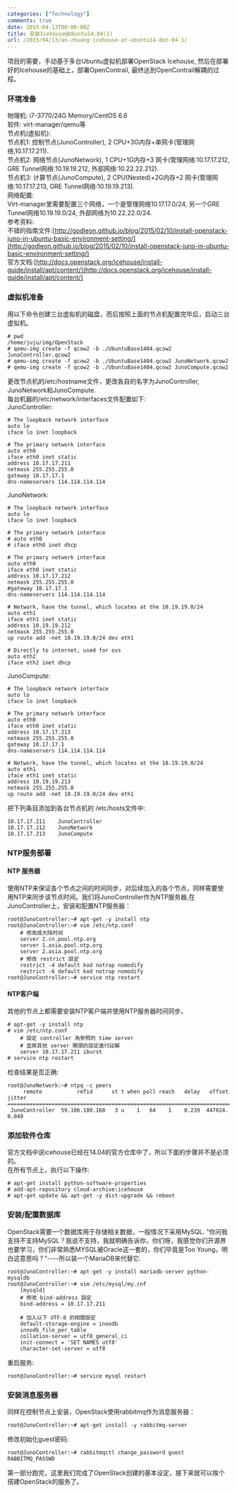 ```yaml
---
categories: ["Technology"]
comments: true
date: 2015-04-13T00:00:00Z
title: 安装Icehouse@Ubuntu14.04(1)
url: /2015/04/13/an-zhuang-icehouse-at-ubuntu14-dot-04-1/
---
```


项目的需要，手动基于多台Ubuntu虚拟机部署OpenStack Icehouse, 然后在部署好的Icehouse的基础上，部署OpenContrail, 最终达到OpenContrail解耦的过程。    
### 环境准备
物理机: i7-3770/24G Memory/CentOS 6.6     
软件: virt-manager/qemu等    
节点机(虚拟机):    
节点机1: 控制节点(JunoController), 2 CPU+3G内存+单网卡(管理网络,10.17.17.211).    
节点机2: 网络节点(JunoNetwork), 1 CPU+1G内存+3 网卡(管理网络:10.17.17.212, GRE Tunnel网络:10.19.19.212, 外部网络:10.22.22.212).    
节点机3: 计算节点(JunoCompute), 2 CPU(Nested)+2G内存+2 网卡(管理网络:10.17.17.213, GRE Tunnel网络:10.19.19.213).    
网络配置:    
Virt-manager里需要配置三个网络，一个是管理网络10.17.17.0/24, 另一个GRE Tunnel网络10.19.19.0/24, 外部网络为10.22.22.0/24.    
参考资料:    
不错的指南文件:[http://godleon.github.io/blog/2015/02/10/install-openstack-juno-in-ubuntu-basic-environment-setting/](http://godleon.github.io/blog/2015/02/10/install-openstack-juno-in-ubuntu-basic-environment-setting/)    
官方文档:[http://docs.openstack.org/icehouse/install-guide/install/apt/content/](http://docs.openstack.org/icehouse/install-guide/install/apt/content/)        

### 虚拟机准备
用以下命令创建三台虚拟机的磁盘，而后按照上面的节点机配置完毕后，启动三台虚拟机。    

```
# pwd
/home/juju/img/OpenStack
# qemu-img create -f qcow2 -b ./UbuntuBase1404.qcow2 JunoController.qcow2
# qemu-img create -f qcow2 -b ./UbuntuBase1404.qcow2 JunoNetwork.qcow2
# qemu-img create -f qcow2 -b ./UbuntuBase1404.qcow2 JunoCompute.qcow2

```
更改节点机的/etc/hostname文件，更改各自的名字为JunoController, JunoNetwork和JunoCompute.    
每台机器的/etc/network/interfaces文件配置如下:    
JunoController:    

```
# The loopback network interface
auto lo
iface lo inet loopback

# The primary network interface
auto eth0
iface eth0 inet static
address 10.17.17.211
netmask 255.255.255.0
gateway 10.17.17.1
dns-nameservers 114.114.114.114

```
JunoNetwork:    

```
# The loopback network interface
auto lo
iface lo inet loopback

# The primary network interface
# auto eth0
# iface eth0 inet dhcp

# The primary network interface
auto eth0
iface eth0 inet static
address 10.17.17.212
netmask 255.255.255.0
#gateway 10.17.17.1
dns-nameservers 114.114.114.114

# Network, have the tunnel, which locates at the 10.19.19.0/24
auto eth1
iface eth1 inet static
address 10.19.19.212
netmask 255.255.255.0
up route add -net 10.19.19.0/24 dev eth1

# Directly to internet, used for ovs
auto eth2
iface eth2 inet dhcp

```
JunoCompute:    

```
# The loopback network interface
auto lo
iface lo inet loopback

# The primary network interface
auto eth0
iface eth0 inet static
address 10.17.17.213
netmask 255.255.255.0
gateway 10.17.17.1
dns-nameservers 114.114.114.114

# Network, have the tunnel, which locates at the 10.19.19.0/24
auto eth1
iface eth1 inet static
address 10.19.19.213
netmask 255.255.255.0
up route add -net 10.19.19.0/24 dev eth1

```
把下列条目添加到各台节点机的 /etc/hosts文件中:     

```
10.17.17.211    JunoController
10.17.17.212    JunoNetwork
10.17.17.213    JunoCompute

```
### NTP服务部署
#### NTP 服务器
使用NTP来保证各个节点之间的时间同步，对后续加入的各个节点，同样需要使用NTP来同步该节点时间。我们将JunoController作为NTP服务器,在JunoController上，安装和配置NTP服务器：     

```
root@JunoController:~# apt-get -y install ntp
root@JunoController:~# vim /etc/ntp.conf
    # 修改成大陆时间
    server 2.cn.pool.ntp.org
    server 1.asia.pool.ntp.org
    server 2.asia.pool.ntp.org
    # 修改 restrict 設定
    restrict -4 default kod notrap nomodify
    restrict -6 default kod notrap nomodify
root@JunoController:~# service ntp restart

```
#### NTP客户端
其他的节点上都需要安装NTP客户端并使用NTP服务器时间同步。    

```
# apt-get -y install ntp
# vim /etc/ntp.conf
    # 設定 controller 為參照的 time server
    # 並將其他 server 開頭的設定進行註解
    server 10.17.17.211 iburst
# service ntp restart

```
检查结果是否正确:     

```
root@JunoNetwork:~# ntpq -c peers
     remote           refid      st t when poll reach   delay   offset  jitter
==============================================================================
 JunoController  59.106.180.168   3 u    1   64    1    0.239  447024.   0.049

```
### 添加软件仓库
官方文档中说icehouse已经在14.04的官方仓库中了，所以下面的步骤并不是必须的。     
在所有节点上，执行以下操作:    

```
# apt-get install python-software-properties
# add-apt-repository cloud-archive:icehouse
# apt-get update && apt-get -y dist-upgrade && reboot

```
### 安装/配置数据库
OpenStack需要一个数据库用于存储相关数据，一般情况下采用MySQL. "你问我支持不支持MySQL？我说不支持，我就明确告诉你，你们呀，我感觉你们开源界也要学习，你们非常熟悉MYSQL被Oracle这一套的，你们毕竟是Too Young，明白这意思吗？"----所以装一个MariaDB来代替它.    

```
root@JunoController:~# apt-get -y install mariadb-server python-mysqldb
root@JunoController:~# vim /etc/mysql/my.cnf 
    [mysqld]
    # 修改 bind-address 設定
    bind-address = 10.17.17.211
    
    # 加入以下 UTF-8 的相關設定
    default-storage-engine = innodb
    innodb_file_per_table
    collation-server = utf8_general_ci
    init-connect = 'SET NAMES utf8'
    character-set-server = utf8

```
重启服务:    

```
root@JunoController:~# service mysql restart

```
### 安装消息服务器
同样在控制节点上安装，OpenStack使用rabbitmq作为消息服务器：     

```
root@JunoController:~# apt-get install -y rabbitmq-server

```
修改初始化guest密码:    

```
root@JunoController:~# rabbitmqctl change_password guest RABBITMQ_PASSWD

```
第一部分跑完，这里我们完成了OpenStack创建的基本设定，接下来就可以挨个搭建OpenStack的服务了。     
